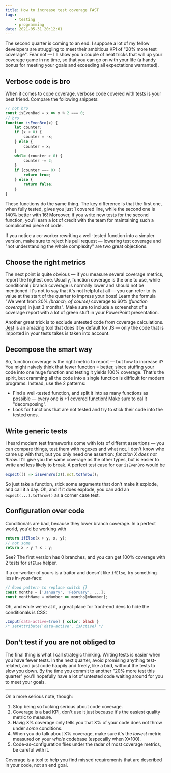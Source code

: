 ```yaml
---
title: How to increase test coverage FAST
tags:
    - testing
    - programming
date: 2021-05-31 20:12:01
---
```



The second quarter is coming to an end. I suppose a lot of my fellow developers are struggling to meet their ambitious KPI of "20% more test coverage". Fear not — I'll show you a couple of neat tricks that will up your coverage game in no time, so that you can go on with your life (a handy bonus for meeting your goals and exceeding all expectations warranted).

## Verbose code is bro

When it comes to cope coverage, verbose code covered with tests is your best friend. Compare the following snippets:

```js
// not bro
const isEvenBad = x => x % 2 === 0;
// bro
function isEvenBro(x) {
    let counter;
    if (x < 0) {
        counter = -x;
    } else {
        counter = x;
    }
    while (counter > 0) {
        counter -= 2;
    }
    if (counter === 0) {
        return true;
    } else {
        return false;
    }
}
```

These functions do the same thing. The key difference is that the first one, when fully tested, gives you just 1 covered line, while the second one is 140% better with 16! Moreover, if you write new tests for the second function, you'll earn a lot of credit with the team for maintaining such a complicated piece of code.

If you notice a co-worker rewriting a well-tested function into a simpler version, make sure to reject his pull request — lowering test coverage and "not understanding the whole complexity" are two great objections.

## Choose the right metrics

The next point is quite obvious — if you measure several coverage metrics, report the highest one. Usually, function coverage is the one to use, while conditional / branch coverage is normally lower and should not be mentioned. It's not to say that it's not helpful at all — you can refer to its value at the start of the quarter to impress your boss! Learn the formula "We went from 20% _(branch, of course)_ coverage to 60% (_function coverage_) in just 3 months". Make sure to include a screenshot of a coverage report with a lot of green stuff in your PowerPoint presentation.

Another great trick is to exclude untested code from coverage calculations. [Jest](https://jestjs.io) is an amazing tool that does it by default for JS — only the code that is imported in your tests takes is taken into account.

## Decompose the smart way

So, function coverage is the right metric to report — but how to increase it? You might naively think that fewer function = better, since stuffing your code into one huge function and testing it yields 100% coverage. That's the spirit, but cramming all the code into a single function is difficult for modern programs. Instead, use the 2 patterns:

- Find a well-tested function, and split it into as many functions as possible — every one is +1 covered function! Make sure to cal it "decomposing".
- Look for functions that are not tested and try to stick their code into the tested ones.

## Write generic tests

I heard modern test frameworks come with lots of differnt assertions — you can compare things, test them with regexes and what not. I don't know who came up with that, but you only need one assertion: _function X does not throw._ It'll give you the same coverage as the other types, but is easier to write and less likely to break. A perfect test case for our `isEvenBro` would be

```js
expect(() => isEvenBro(2)).not.toThrow();
```

So just take a function, stick some arguments that don't make it explode, and call it a day. Oh, and if it does explode, you can add an `expect(...).toThrow()` as a corner case test.

## Configuration over code

Conditionals are bad, because they lower branch coverage. In a perfect world, you'd be working with

```js
return ifElse(x > y, x, y);
// not some
return x > y ? x : y;
```

See? The first version has 0 branches, and you can get 100% coverage with 2 tests for `ifElse` helper.

If a co-worker of yours is a traitor and doesn't like `ifElse`, try something less in-your-face:

```js
// Good pattern to replace switch {}
const months = ['January', 'February', ...];
const monthName = mNumber => months[mNumber];
```

Oh, and while we're at it, a great place for front-end devs to hide the conditionals is CSS:

```css
.Input[data-active=true] { color: black }
/* setAttribute('data-active', isActive) */
```

## Don't test if you are not obliged to

The final thing is what I call strategic thinking. Writing tests is easier when you have fewer tests. In the next quarter, avoid promising anything test-related, and just code happily and freely, like a bird, without the tests to slow you down. By the time you commit to another "20% more test this quarter" you'll hopefully have a lot of untested code waiting around for you to meet your goals.

---

On a more serious note, though:

1. Stop being so fucking serious about code coverage.
2. Coverage is a bad KPI, don't use it just because it's the easiest quality metric to measure.
3. Havig X% coverage only tells you that X% of your code does not throw under _some_ conditions.
4. When you do talk about X% coverage, make sure it's the _lowest_ metric measured on your _whole_ codebase (especailly when X=100).
5. Code-as-configuration flies under the radar of most coverage metrics, be careful with it.

Coverage is a tool to help you find missed requirements that are described in your code, not an end goal.

